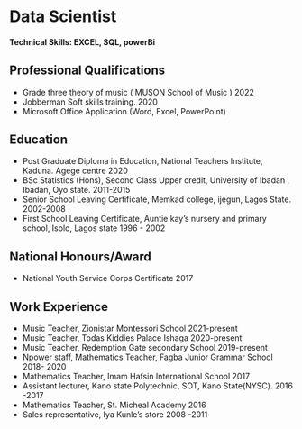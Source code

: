 # Data Scientist

#### Technical Skills: EXCEL, SQL, powerBi

## Professional Qualifications
- Grade three theory of music ( MUSON School of Music ) 2022
- Jobberman Soft skills training. 2020
- Microsoft Office Application (Word, Excel, PowerPoint)

## Education
- Post Graduate Diploma in Education, National Teachers Institute, Kaduna. Agege centre 2020 
- BSc Statistics (Hons), Second Class Upper credit, University of Ibadan , Ibadan, Oyo state. 2011-2015
- Senior School Leaving Certificate, Memkad college, ijegun, Lagos State. 2002-2008
- First School Leaving Certificate, Auntie kay’s nursery and primary school, Isolo, Lagos state 1996 - 2002
  
## National Honours/Award
- National Youth Service Corps Certificate 2017

  
## Work Experience
- Music Teacher, Zionistar Montessori School 2021-present
- Music Teacher, Todas Kiddies Palace Ishaga 2020-present
- Music Teacher, Redemption Gate secondary School 2019-present
- Npower staff, Mathematics Teacher, Fagba Junior Grammar School 2018- 2020
- Mathematics Teacher, Imam Hafsin International School 2017
- Assistant lecturer, Kano state Polytechnic, SOT, Kano State(NYSC). 2016 -2017
- Mathematics Teacher, St. Micheal Academy 2016
- Sales representative, Iya Kunle’s store 2008 -2011

